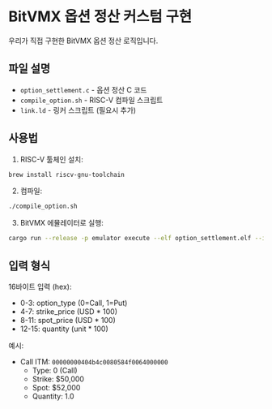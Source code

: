 # BitVMX 옵션 정산 커스텀 구현

우리가 직접 구현한 BitVMX 옵션 정산 로직입니다.

## 파일 설명

- `option_settlement.c` - 옵션 정산 C 코드
- `compile_option.sh` - RISC-V 컴파일 스크립트
- `link.ld` - 링커 스크립트 (필요시 추가)

## 사용법

1. RISC-V 툴체인 설치:
```bash
brew install riscv-gnu-toolchain
```

2. 컴파일:
```bash
./compile_option.sh
```

3. BitVMX 에뮬레이터로 실행:
```bash
cargo run --release -p emulator execute --elf option_settlement.elf --input <hex_input>
```

## 입력 형식

16바이트 입력 (hex):
- 0-3: option_type (0=Call, 1=Put)
- 4-7: strike_price (USD * 100)
- 8-11: spot_price (USD * 100)
- 12-15: quantity (unit * 100)

예시:
- Call ITM: `00000000404b4c0080584f0064000000`
  - Type: 0 (Call)
  - Strike: $50,000
  - Spot: $52,000
  - Quantity: 1.0